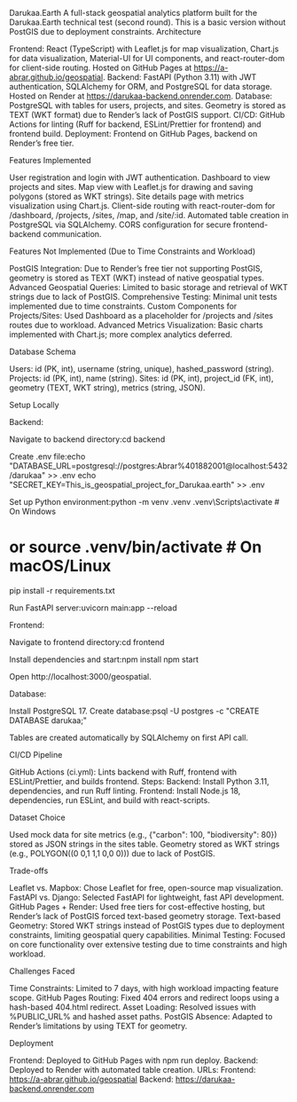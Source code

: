 Darukaa.Earth
A full-stack geospatial analytics platform built for the Darukaa.Earth technical test (second round). This is a basic version without PostGIS due to deployment constraints.
Architecture

Frontend: React (TypeScript) with Leaflet.js for map visualization, Chart.js for data visualization, Material-UI for UI components, and react-router-dom for client-side routing. Hosted on GitHub Pages at https://a-abrar.github.io/geospatial.
Backend: FastAPI (Python 3.11) with JWT authentication, SQLAlchemy for ORM, and PostgreSQL for data storage. Hosted on Render at https://darukaa-backend.onrender.com.
Database: PostgreSQL with tables for users, projects, and sites. Geometry is stored as TEXT (WKT format) due to Render’s lack of PostGIS support.
CI/CD: GitHub Actions for linting (Ruff for backend, ESLint/Prettier for frontend) and frontend build.
Deployment: Frontend on GitHub Pages, backend on Render’s free tier.

Features Implemented

User registration and login with JWT authentication.
Dashboard to view projects and sites.
Map view with Leaflet.js for drawing and saving polygons (stored as WKT strings).
Site details page with metrics visualization using Chart.js.
Client-side routing with react-router-dom for /dashboard, /projects, /sites, /map, and /site/:id.
Automated table creation in PostgreSQL via SQLAlchemy.
CORS configuration for secure frontend-backend communication.

Features Not Implemented (Due to Time Constraints and Workload)

PostGIS Integration: Due to Render’s free tier not supporting PostGIS, geometry is stored as TEXT (WKT) instead of native geospatial types.
Advanced Geospatial Queries: Limited to basic storage and retrieval of WKT strings due to lack of PostGIS.
Comprehensive Testing: Minimal unit tests implemented due to time constraints.
Custom Components for Projects/Sites: Used Dashboard as a placeholder for /projects and /sites routes due to workload.
Advanced Metrics Visualization: Basic charts implemented with Chart.js; more complex analytics deferred.

Database Schema

Users: id (PK, int), username (string, unique), hashed_password (string).
Projects: id (PK, int), name (string).
Sites: id (PK, int), project_id (FK, int), geometry (TEXT, WKT string), metrics (string, JSON).

Setup Locally

Backend:

Navigate to backend directory:cd backend


Create .env file:echo "DATABASE_URL=postgresql://postgres:Abrar%401882001@localhost:5432/darukaa" >> .env
echo "SECRET_KEY=This_is_geospatial_project_for_Darukaa.earth" >> .env


Set up Python environment:python -m venv .venv
.venv\Scripts\activate  # On Windows
# or source .venv/bin/activate  # On macOS/Linux
pip install -r requirements.txt


Run FastAPI server:uvicorn main:app --reload




Frontend:

Navigate to frontend directory:cd frontend


Install dependencies and start:npm install
npm start


Open http://localhost:3000/geospatial.


Database:

Install PostgreSQL 17.
Create database:psql -U postgres -c "CREATE DATABASE darukaa;"


Tables are created automatically by SQLAlchemy on first API call.



CI/CD Pipeline

GitHub Actions (ci.yml): Lints backend with Ruff, frontend with ESLint/Prettier, and builds frontend.
Steps:
Backend: Install Python 3.11, dependencies, and run Ruff linting.
Frontend: Install Node.js 18, dependencies, run ESLint, and build with react-scripts.



Dataset Choice

Used mock data for site metrics (e.g., {"carbon": 100, "biodiversity": 80}) stored as JSON strings in the sites table.
Geometry stored as WKT strings (e.g., POLYGON((0 0,1 1,1 0,0 0))) due to lack of PostGIS.

Trade-offs

Leaflet vs. Mapbox: Chose Leaflet for free, open-source map visualization.
FastAPI vs. Django: Selected FastAPI for lightweight, fast API development.
GitHub Pages + Render: Used free tiers for cost-effective hosting, but Render’s lack of PostGIS forced text-based geometry storage.
Text-based Geometry: Stored WKT strings instead of PostGIS types due to deployment constraints, limiting geospatial query capabilities.
Minimal Testing: Focused on core functionality over extensive testing due to time constraints and high workload.

Challenges Faced

Time Constraints: Limited to 7 days, with high workload impacting feature scope.
GitHub Pages Routing: Fixed 404 errors and redirect loops using a hash-based 404.html redirect.
Asset Loading: Resolved issues with %PUBLIC_URL% and hashed asset paths.
PostGIS Absence: Adapted to Render’s limitations by using TEXT for geometry.

Deployment

Frontend: Deployed to GitHub Pages with npm run deploy.
Backend: Deployed to Render with automated table creation.
URLs:
Frontend: https://a-abrar.github.io/geospatial
Backend: https://darukaa-backend.onrender.com


